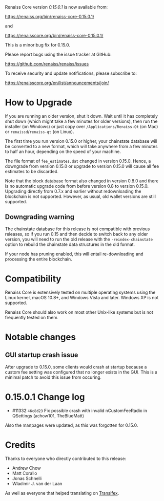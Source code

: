 Renaiss Core version *0.15.0.1* is now available from:

  <https://renaiss.org/bin/renaiss-core-0.15.0.1/>

and

  <https://renaisscore.org/bin/renaiss-core-0.15.0.1/>

This is a minor bug fix for 0.15.0.

Please report bugs using the issue tracker at GitHub:

  <https://github.com/renaiss/renaiss/issues>

To receive security and update notifications, please subscribe to:

  <https://renaisscore.org/en/list/announcements/join/>

How to Upgrade
==============

If you are running an older version, shut it down. Wait until it has completely
shut down (which might take a few minutes for older versions), then run the 
installer (on Windows) or just copy over `/Applications/Renaiss-Qt` (on Mac)
or `renaissd`/`renaiss-qt` (on Linux).

The first time you run version 0.15.0 or higher, your chainstate database will
be converted to a new format, which will take anywhere from a few minutes to
half an hour, depending on the speed of your machine.

The file format of `fee_estimates.dat` changed in version 0.15.0. Hence, a
downgrade from version 0.15.0 or upgrade to version 0.15.0 will cause all fee
estimates to be discarded.

Note that the block database format also changed in version 0.8.0 and there is no
automatic upgrade code from before version 0.8 to version 0.15.0. Upgrading
directly from 0.7.x and earlier without redownloading the blockchain is not supported.
However, as usual, old wallet versions are still supported.

Downgrading warning
-------------------

The chainstate database for this release is not compatible with previous
releases, so if you run 0.15 and then decide to switch back to any
older version, you will need to run the old release with the `-reindex-chainstate`
option to rebuild the chainstate data structures in the old format.

If your node has pruning enabled, this will entail re-downloading and
processing the entire blockchain.

Compatibility
==============

Renaiss Core is extensively tested on multiple operating systems using
the Linux kernel, macOS 10.8+, and Windows Vista and later. Windows XP is not supported.

Renaiss Core should also work on most other Unix-like systems but is not
frequently tested on them.

Notable changes
===============

GUI startup crash issue
-------------------------

After upgrade to 0.15.0, some clients would crash at startup because a custom
fee setting was configured that no longer exists in the GUI. This is a minimal
patch to avoid this issue from occuring.

0.15.0.1 Change log
====================

-  #11332 `46c8d23` Fix possible crash with invalid nCustomFeeRadio in QSettings (achow101, TheBlueMatt)

Also the manpages were updated, as this was forgotten for 0.15.0.

Credits
=======

Thanks to everyone who directly contributed to this release:

- Andrew Chow
- Matt Corallo
- Jonas Schnelli
- Wladimir J. van der Laan

As well as everyone that helped translating on [Transifex](https://www.transifex.com/projects/p/renaiss/).
